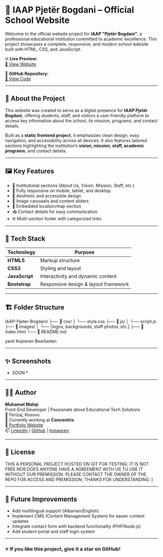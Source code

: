 # 🏫 IAAP Pjetër Bogdani – Official School Website

Welcome to the official website project for **IAAP "Pjetër Bogdani"**, a professional educational institution committed to academic excellence. This project showcases a complete, responsive, and modern school website built with HTML, CSS, and JavaScript.

🌐 **Live Preview:**  
[🔗 View Website](https://m-2006.github.io/IAAP-Pjeter-Bogdani/)

📁 **GitHub Repository:**  
[📂 View Code](https://github.com/M-2006/IAAP-Pjeter-Bogdani)

---

## 📌 About the Project

This website was created to serve as a digital presence for **IAAP Pjetër Bogdani**, offering students, staff, and visitors a user-friendly platform to access key information about the school, its mission, programs, and contact details.

Built as a **static frontend project**, it emphasizes clean design, easy navigation, and accessibility across all devices. It also features tailored sections highlighting the institution’s **vision, mission, staff, academic programs**, and contact details.

---

## 🖼️ Key Features

- 🏫 Institutional sections (About Us, Vision, Mission, Staff, etc.)
- 📱 Fully responsive on mobile, tablet, and desktop
- 🎨 Aesthetic and accessible design
- 📸 Image carousels and content sliders
- 📍 Embedded location/map section
- 📥 Contact details for easy communication
- 🌐 Multi-section footer with categorized links

---

## 🧰 Tech Stack

| Technology | Purpose                         |
|------------|---------------------------------|
| **HTML5**  | Markup structure                |
| **CSS3**   | Styling and layout              |
| **JavaScript** | Interactivity and dynamic content |
| **Bootstrap** | Responsive design & layout framework |

---

## 🏗️ Folder Structure

IAAP-Pjeter-Bogdani/ ├── 📁 css/ │ └── style.css ├── 📁 js/ │ └── script.js ├── 📁 images/ │ └── [logos, backgrounds, staff photos, etc.] ├── 📜 index.html └── 📜 README.md

yaml
Kopieren
Bearbeiten

---

## ✨ Screenshots

* SOON *

---

## 🧑‍💻 Author

**Muhamet Maliqi**  
Front-End Developer | Passionate about Educational Tech Solutions  
📍 Ferizaj, Kosovo  
💼 Currently working at **Concentrix**  
🔗 [Portfolio Website](https://m-2006.github.io/maliqi-portfolio/)  
📫 [LinkedIn](https://www.linkedin.com/in/muhamet-maliqi-77825a299/) | [GitHub](https://github.com/M-2006) | [Instagram](https://www.instagram.com/muhamet_meti/)

---

## 📜 License

THIS A PERSONAL PROJECT HOSTED ON GIT FOR TESTING; IT IS NOT FREE NOR DOES ANYONE HAVE A AGREEMENT WITH US TU USE IT WITHOUT OUR PREMISSION.
PLEASE CONTACT THE OWNER OF THE REPO FOR ACCESS AND PREMISSION; THANKS FOR UNDERSTANDING :)

---

## 📌 Future Improvements

- Add multilingual support (Albanian/English)
- Implement CMS (Content Management System) for easier content updates
- Integrate contact form with backend functionality (PHP/Node.js)
- Add student portal and staff login system

---

### ⭐ If you like this project, give it a star on GitHub!
